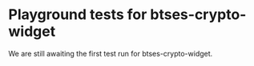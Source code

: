 # Playground tests for btses-crypto-widget
We are still awaiting the first test run for btses-crypto-widget.
